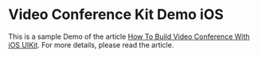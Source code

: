 # Video Conference Kit Demo iOS

This is a sample Demo of the article [How To Build Video Conference With iOS UIKit](https://www.zegocloud.com/blog/video-conference-ios). For more details, please read the article.